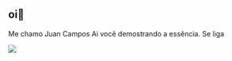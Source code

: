 ## oi👋
Me chamo Juan Campos
Ai você demostrando a essência.
Se liga

![](https://media1.tenor.com/m/rEp-MpX0sYcAAAAC/spider-man.gif)

